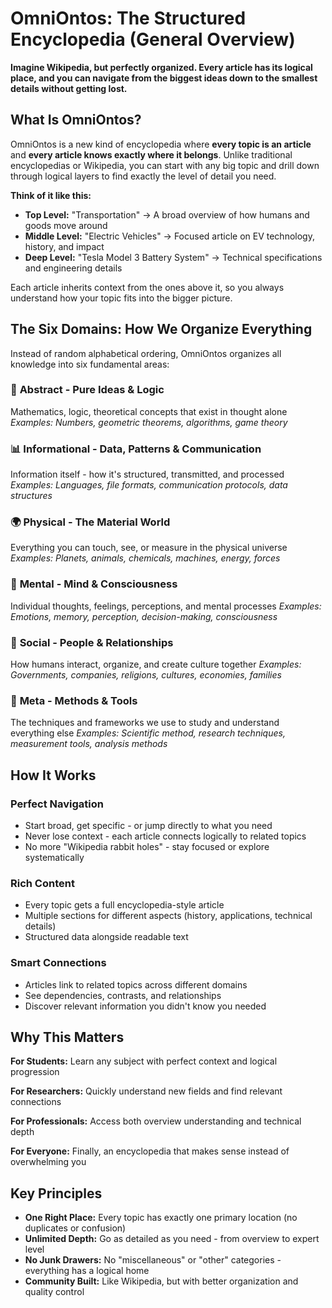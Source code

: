 # OmniOntos: The Structured Encyclopedia (General Overview)

**Imagine Wikipedia, but perfectly organized. Every article has its logical place, and you can navigate from the biggest ideas down to the smallest details without getting lost.**

## What Is OmniOntos?

OmniOntos is a new kind of encyclopedia where **every topic is an article** and **every article knows exactly where it belongs**. Unlike traditional encyclopedias or Wikipedia, you can start with any big topic and drill down through logical layers to find exactly the level of detail you need.

**Think of it like this:**
- **Top Level:** "Transportation" → A broad overview of how humans and goods move around
- **Middle Level:** "Electric Vehicles" → Focused article on EV technology, history, and impact  
- **Deep Level:** "Tesla Model 3 Battery System" → Technical specifications and engineering details

Each article inherits context from the ones above it, so you always understand how your topic fits into the bigger picture.

## The Six Domains: How We Organize Everything

Instead of random alphabetical ordering, OmniOntos organizes all knowledge into six fundamental areas:

### 🔢 **Abstract** - Pure Ideas & Logic
Mathematics, logic, theoretical concepts that exist in thought alone
*Examples: Numbers, geometric theorems, algorithms, game theory*

### 📊 **Informational** - Data, Patterns & Communication  
Information itself - how it's structured, transmitted, and processed
*Examples: Languages, file formats, communication protocols, data structures*

### 🌍 **Physical** - The Material World
Everything you can touch, see, or measure in the physical universe
*Examples: Planets, animals, chemicals, machines, energy, forces*

### 🧠 **Mental** - Mind & Consciousness
Individual thoughts, feelings, perceptions, and mental processes
*Examples: Emotions, memory, perception, decision-making, consciousness*

### 👥 **Social** - People & Relationships
How humans interact, organize, and create culture together
*Examples: Governments, companies, religions, cultures, economies, families*

### 🔧 **Meta** - Methods & Tools
The techniques and frameworks we use to study and understand everything else
*Examples: Scientific method, research techniques, measurement tools, analysis methods*

## How It Works

### **Perfect Navigation**
- Start broad, get specific - or jump directly to what you need
- Never lose context - each article connects logically to related topics
- No more "Wikipedia rabbit holes" - stay focused or explore systematically

### **Rich Content**
- Every topic gets a full encyclopedia-style article
- Multiple sections for different aspects (history, applications, technical details)
- Structured data alongside readable text

### **Smart Connections** 
- Articles link to related topics across different domains
- See dependencies, contrasts, and relationships
- Discover relevant information you didn't know you needed

## Why This Matters

**For Students:** Learn any subject with perfect context and logical progression

**For Researchers:** Quickly understand new fields and find relevant connections

**For Professionals:** Access both overview understanding and technical depth

**For Everyone:** Finally, an encyclopedia that makes sense instead of overwhelming you

## Key Principles

- **One Right Place:** Every topic has exactly one primary location (no duplicates or confusion)
- **Unlimited Depth:** Go as detailed as you need - from overview to expert level
- **No Junk Drawers:** No "miscellaneous" or "other" categories - everything has a logical home
- **Community Built:** Like Wikipedia, but with better organization and quality control
